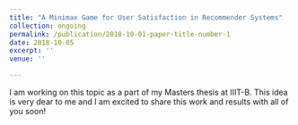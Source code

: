 ```yaml
---
title: "A Minimax Game for User Satisfaction in Recommender Systems"
collection: ongoing
permalink: /publication/2018-10-01-paper-title-number-1
date: 2018-10-05
excerpt: ''
venue: ''

---
```


I am working on this topic as a part of my Masters thesis at IIIT-B. This idea is very dear to me and I am excited to share this work and results with all of you soon! 
